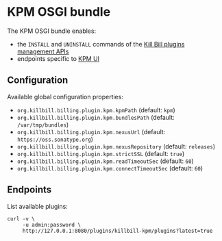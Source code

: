 # KPM OSGI bundle

The KPM OSGI bundle enables:

* the `INSTALL` and `UNINSTALL` commands of the [Kill Bill plugins management APIs](https://github.com/killbill/killbill-docs/blob/v3/userguide/tutorials/plugin_management.adoc)
* endpoints specific to [KPM UI](https://github.com/killbill/killbill-kpm-ui)

## Configuration

Available global configuration properties:

* `org.killbill.billing.plugin.kpm.kpmPath` (default: `kpm`)
* `org.killbill.billing.plugin.kpm.bundlesPath` (default: `/var/tmp/bundles`)
* `org.killbill.billing.plugin.kpm.nexusUrl` (default: `https://oss.sonatype.org`)
* `org.killbill.billing.plugin.kpm.nexusRepository` (default: `releases`)
* `org.killbill.billing.plugin.kpm.strictSSL` (default: `true`)
* `org.killbill.billing.plugin.kpm.readTimeoutSec` (default: `60`)
* `org.killbill.billing.plugin.kpm.connectTimeoutSec` (default: `60`)

## Endpoints

List available plugins:

```
curl -v \
     -u admin:password \
     http://127.0.0.1:8080/plugins/killbill-kpm/plugins?latest=true
```
